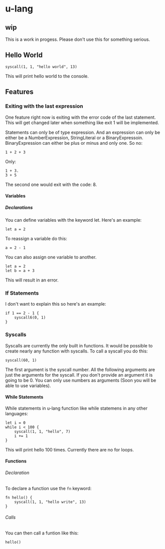 # u-lang

## wip
This is a work in progess. Please don't use this for something serious.

## Hello World
```.
syscall(1, 1, "hello world", 13)
```
This will print hello world to the console.

## Features
### Exiting with the last expression
One feature right now is exiting with the error code of the last statement. This will get changed later when something like exit 1 will be implemented.

Statements can only be of type expression. And an expression can only be either be a NumberExpression, StringLiteral or a BinaryExpressoin. BinaryExpression can either be plus or minus and only one.
So no:
```
1 + 2 + 3
```
Only:
```
1 + 3.
3 + 5
```
The second one would exit with the code: 8.

#### Variables
##### Declarations
You can define variables with the keyword let.
Here's an example:
```
let a = 2
```
To reassign a variable do this: 
```
a = 2 - 1
```
You can also assign one variable to another.
```
let a = 2
let b = a + 3
```
This will result in an error.
### If Statements
I don't want to explain this so here's an example:
```
if 1 == 2 - 1 {
    syscall6(0, 1)
}
```
### Syscalls
Syscalls are currently the only built in functions. It would be possible to create nearly any function with syscalls.
To call a syscall you do this: 
```
syscall(60, 1)
```
The first argument is the syscall number. All the following arguments are just the arguments for the syscall. If you don't provide an argument it is going to be 0.
You can only use numbers as arguments (Soon you will be able to use variables).

#### While Statements
While statements in u-lang function like while statemens in any other languages: 
```
let i = 0
while i < 100 {
    syscall(1, 1, "hello", 7)
    i += 1
}
```
This will print hello 100 times.
Currently there are no for loops.
#### Functions
###### Declaration 
To declare a function use the `fn` keyword: 
```
fn hello() {
    syscall(1, 1, "hello write", 13)
}
```
###### Calls
You can then call a funtion like this: 
``` 
hello()
```
